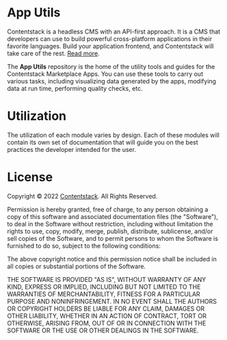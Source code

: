 # App Utils

Contentstack is a headless CMS with an API-first approach. It is a CMS that developers can use to build powerful cross-platform applications in their favorite languages. Build your application frontend, and Contentstack will take care of the rest. [Read more](https://www.contentstack.com/docs/).

The **App Utils** repository is the home of the utility tools and guides for the Contentstack Marketplace Apps. You can use these tools to carry out various tasks, including visualizing data generated by the apps, modifying data at run time, performing quality checks, etc.

# Utilization

The utilization of each module varies by design. Each of these modules will contain its own set of documentation that will guide you on the best practices the developer intended for the user.

# License

Copyright © 2022 [Contentstack](https://www.contentstack.com/). All Rights Reserved.

Permission is hereby granted, free of charge, to any person obtaining a copy of this software and associated documentation files (the "Software"), to deal in the Software without restriction, including without limitation the rights to use, copy, modify, merge, publish, distribute, sublicense, and/or sell copies of the Software, and to permit persons to whom the Software is furnished to do so, subject to the following conditions:

The above copyright notice and this permission notice shall be included in all copies or substantial portions of the Software.

THE SOFTWARE IS PROVIDED "AS IS", WITHOUT WARRANTY OF ANY KIND, EXPRESS OR IMPLIED, INCLUDING BUT NOT LIMITED TO THE WARRANTIES OF MERCHANTABILITY, FITNESS FOR A PARTICULAR PURPOSE AND NONINFRINGEMENT. IN NO EVENT SHALL THE AUTHORS OR COPYRIGHT HOLDERS BE LIABLE FOR ANY CLAIM, DAMAGES OR OTHER LIABILITY, WHETHER IN AN ACTION OF CONTRACT, TORT OR OTHERWISE, ARISING FROM, OUT OF OR IN CONNECTION WITH THE SOFTWARE OR THE USE OR OTHER DEALINGS IN THE SOFTWARE.

